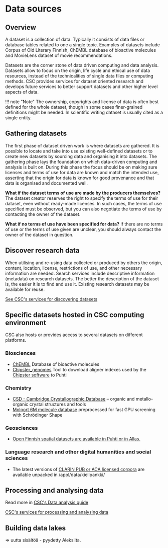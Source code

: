 # Data sources

<a name="header1"></a>
## Overview

A dataset is a collection of data. Typically it consists of data files or database tables related to one a single topic. Examples of datasets include Corpus of Old Literary Finnish, ChEMBL database of bioactive molecules and MovieLens dataset of movie recommendations.

Datasets are the corner stone of data driven computing and data analysis. Datasets allow to focus on the origin, life cycle and ethical use of data resources, instead of the technicalities of single data files or computing methods. CSC provides services for dataset oriented research and develops future services to better support datasets and other higher level aspects of data.

!!! note "Note"
    The ownership, copyrights and license of data is often best defined for the whole dataset, though in some cases finer-grained definitions might be needed. In scientific writing dataset is usually cited as a single entity.

<a name="header2"></a>
## Gathering datasets

The first phase of dataset driven work is where datasets are gathered. It is possible to locate and take into use existing well-defined datasets or to create new datasets by sourcing data and organising it into datasets. The gathering phase lays the foundation on which data-driven computing and analysis is built on. During this phase the focus should be on making sure licenses and terms of use for data are known and match the intended use, asserting that the origin for data is known for good provenance and that data is organised and documented well.

**What if the dataset terms of use are made by the producers themselves?**
The dataset creator reserves the right to specify the terms of use for their dataset, even without ready-made licenses. In such cases, the terms of use specified must be observed, but you can also negotiate the terms of use by contacting the owner of the dataset.

**What if no terms of use have been specified for data?**
If there are no terms of use or the terms of use given are unclear, you should always contact the owner of the dataset in question.

<a name="header3"></a>
## Discover research data

When utilising and re-using data collected or produced by others the origin, content, location, license, restrictions of use, and other necessary information are needed. Search services include descriptive information (metadata) on research datasets. The better the description of the dataset is, the easier it is to find and use it. Existing research datasets may be available for reuse.

[See CSC's services for discovering datasets](https://research.csc.fi/service-catalog#open)

<a name="header4"></a>
## Specific datasets hosted in CSC computing environment

CSC also hosts or provides access to several datasets on different platforms.

### Biosciences

 - [ChEMBL](../../apps/chembl.md) Database of bioactive molecules
 - [Chipster_genomes](../../apps/chipster_genomes.md) Tool to download aligner indexes used by the [Chipster software](https://chipster.csc.fi/index.shtml) to Puhti

### Chemistry

 - [CSD - Cambridge Crystallographic Database](../../apps/csd.md) – organic and metallo-organic crystal structures and tools
 - [Molport 6M molecule database](../../support/tutorials/gpu-shape.md) preprocessed for fast GPU screening with Schrödinger Shape

### Geosciences

 - [Open Finnish spatial datasets are available in Puhti or in Allas.](spatial-data-in-csc-computing-env.md)

### Language research and other digital humanities and social sciences

 - The latest versions of [CLARIN PUB or ACA licensed corpora](https://www.kielipankki.fi/corpora/) are available unpacked in /appl/data/kielipankki/

<a name="header5"></a>

## Processing and analysing data
Read more in [CSC's Data analysis guide](../../tutorials/da-guide.md)

[CSC's services for processing and analysing data](https://research.csc.fi/en/service-catalog#compute)

<a name="header6"></a>

## Building data lakes
=> uutta sisältöä - pyydetty Aleksilta.
